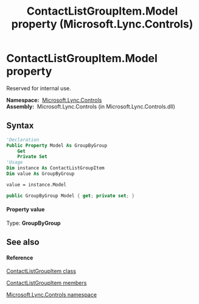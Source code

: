 ﻿---
title: ContactListGroupItem.Model property  (Microsoft.Lync.Controls)
TOCTitle: 'Model property '
ms:assetid: P:Microsoft.Lync.Controls.ContactListGroupItem.Model_DI_3_UC_OCS14MrefLyncWPF
ms:mtpsurl: https://msdn.microsoft.com/en-us/library/microsoft.lync.controls.contactlistgroupitem.model_di_3_uc_ocs14mreflyncwpf(v=office.15)
ms:contentKeyID: 48598408
ms.date: 07/28/2014
mtps_version: v=office.15
f1_keywords:
- Microsoft.Lync.Controls.ContactListGroupItem.Model
dev_langs:
- CSharp
- JScript
- VB
- other
---

# ContactListGroupItem.Model property

Reserved for internal use.

**Namespace:**  [Microsoft.Lync.Controls](microsoft-lync-controls-namespace_1.md)  
**Assembly:**  Microsoft.Lync.Controls (in Microsoft.Lync.Controls.dll)

## Syntax

``` vb
'Declaration
Public Property Model As GroupByGroup
    Get
    Private Set
'Usage
Dim instance As ContactListGroupItem
Dim value As GroupByGroup

value = instance.Model
```

``` csharp
public GroupByGroup Model { get; private set; }
```

#### Property value

Type: **GroupByGroup**  

## See also

#### Reference

[ContactListGroupItem class](contactlistgroupitem-class-microsoft-lync-controls_1.md)

[ContactListGroupItem members](contactlistgroupitem-members-microsoft-lync-controls_1.md)

[Microsoft.Lync.Controls namespace](microsoft-lync-controls-namespace_1.md)

